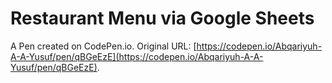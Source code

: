 # Restaurant Menu via Google Sheets

A Pen created on CodePen.io. Original URL: [https://codepen.io/Abqariyuh-A-A-Yusuf/pen/qBGeEzE](https://codepen.io/Abqariyuh-A-A-Yusuf/pen/qBGeEzE).

